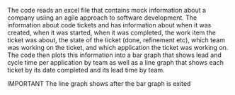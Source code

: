 The code reads an excel file that contains mock information about a company usiing an agile approach to software development.
The information about code tickets and has information about when it was created, when it was started, when it was completed, the work item the ticket was about, 
the state of the ticket (done, refinement etc), which team was working on the ticket, and which application the ticket was working on.
The code then plots this information into a bar graph that shows lead and cycle time per application by team as well as a line graph
that shows each ticket by its date completed and its lead time by team.

IMPORTANT
The line graph shows after the bar graph is exited
